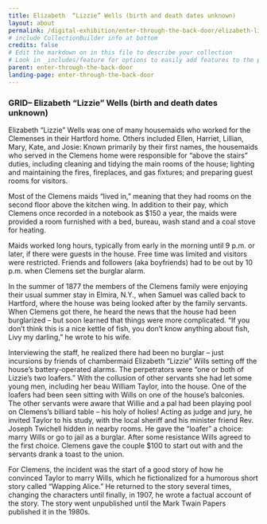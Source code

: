```yaml
---
title: Elizabeth  “Lizzie” Wells (birth and death dates unknown)
layout: about
permalink: /digital-exhibition/enter-through-the-back-door/elizabeth-lizzie-wells.html
# include CollectionBuilder info at bottom
credits: false
# Edit the markdown on in this file to describe your collection
# Look in _includes/feature for options to easily add features to the page
parent: enter-through-the-back-door
landing-page: enter-through-the-back-door
---
```


### GRID– Elizabeth  “Lizzie” Wells (birth and death dates unknown)
Elizabeth “Lizzie” Wells was one of many housemaids who worked for the Clemenses in their Hartford home. Others included Ellen, Harriet, Lillian, Mary, Kate, and Josie: Known primarily by their first names, the housemaids who served in the Clemens home were responsible for “above the stairs” duties, including cleaning and tidying the main rooms of the house; lighting and maintaining the fires, fireplaces, and gas fixtures; and preparing guest rooms for visitors.  

Most of the Clemens maids “lived in,” meaning that they had rooms on the second floor above the kitchen wing.  In addition to their pay, which Clemens once recorded in a notebook as $150 a year, the maids were provided a room furnished with a bed, bureau, wash stand and a coal stove for heating.  

Maids worked long hours, typically from early in the morning until 9 p.m. or later, if there were guests in the house.  Free time was limited and visitors were restricted. Friends and followers (aka boyfriends) had to be out by 10 p.m. when Clemens set the burglar alarm. 

In the summer of 1877 the members of the Clemens family were enjoying their usual summer stay in Elmira, N.Y., when Samuel was called back to Hartford, where the house was being looked after by the family servants. When Clemens got there, he heard the news that the house had been burglarized – but soon learned that things were more complicated. “If you don’t think this is a nice kettle of fish, you don’t know anything about fish, Livy my darling,” he wrote to his wife.

Interviewing the staff, he realized there had been no burglar – just incursions by friends of chambermaid Elizabeth “Lizzie” Wills setting off the house’s battery-operated alarms. The perpetrators were “one or both of Lizzie’s two loafers.” With the collusion of other servants she had let some young men, including her beau William Taylor, into the house. One of the loafers had been seen sitting with Wills on one of the house’s balconies. The other servants were aware that Willie and a pal had been playing pool on Clemens’s billiard table – his holy of holies!  Acting as judge and jury, he invited Taylor to his study, with the local sheriff and his minister friend Rev. Joseph Twichell hidden in nearby rooms. He gave the “loafer” a choice: marry Wills or go to jail as a burglar. After some resistance Wills agreed to the first choice. Clemens gave the couple $100 to start out with and the servants drank a toast to the union.

For Clemens, the incident was the start of a good story of how he convinced Taylor to marry Wills, which he fictionalized for a humorous short story called “Wapping Alice.” He returned to the story several times, changing the characters until finally, in 1907, he wrote a factual account of the story.  The story went unpublished until the Mark Twain Papers published it in the 1980s.